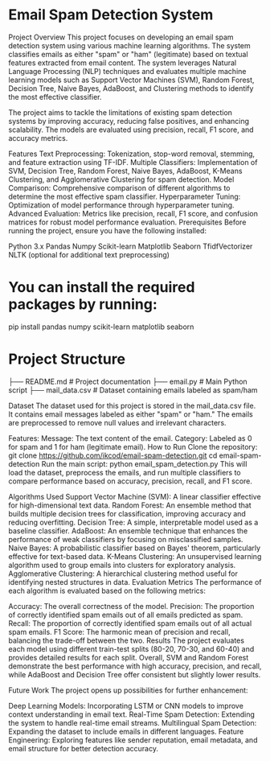 # Email Spam Detection System
Project Overview
This project focuses on developing an email spam detection system using various machine learning algorithms. The system classifies emails as either "spam" or "ham" (legitimate) based on textual features extracted from email content. The system leverages Natural Language Processing (NLP) techniques and evaluates multiple machine learning models such as Support Vector Machines (SVM), Random Forest, Decision Tree, Naive Bayes, AdaBoost, and Clustering methods to identify the most effective classifier.

The project aims to tackle the limitations of existing spam detection systems by improving accuracy, reducing false positives, and enhancing scalability. The models are evaluated using precision, recall, F1 score, and accuracy metrics.

Features
Text Preprocessing: Tokenization, stop-word removal, stemming, and feature extraction using TF-IDF.
Multiple Classifiers: Implementation of SVM, Decision Tree, Random Forest, Naive Bayes, AdaBoost, K-Means Clustering, and Agglomerative Clustering for spam detection.
Model Comparison: Comprehensive comparison of different algorithms to determine the most effective spam classifier.
Hyperparameter Tuning: Optimization of model performance through hyperparameter tuning.
Advanced Evaluation: Metrics like precision, recall, F1 score, and confusion matrices for robust model performance evaluation.
Prerequisites
Before running the project, ensure you have the following installed:

Python 3.x
Pandas
Numpy
Scikit-learn
Matplotlib
Seaborn
TfidfVectorizer
NLTK (optional for additional text preprocessing)
# You can install the required packages by running:
pip install pandas numpy scikit-learn matplotlib seaborn
# Project Structure

├── README.md              # Project documentation
├── email.py               # Main Python script
├── mail_data.csv          # Dataset containing emails labeled as spam/ham

Dataset
The dataset used for this project is stored in the mail_data.csv file. It contains email messages labeled as either "spam" or "ham." The emails are preprocessed to remove null values and irrelevant characters.

Features:
Message: The text content of the email.
Category: Labeled as 0 for spam and 1 for ham (legitimate email).
How to Run
Clone the repository:
git clone https://github.com/ikcod/email-spam-detection.git
cd email-spam-detection
Run the main script:
python email_spam_detection.py
This will load the dataset, preprocess the emails, and run multiple classifiers to compare performance based on accuracy, precision, recall, and F1 score.

Algorithms Used
Support Vector Machine (SVM): A linear classifier effective for high-dimensional text data.
Random Forest: An ensemble method that builds multiple decision trees for classification, improving accuracy and reducing overfitting.
Decision Tree: A simple, interpretable model used as a baseline classifier.
AdaBoost: An ensemble technique that enhances the performance of weak classifiers by focusing on misclassified samples.
Naive Bayes: A probabilistic classifier based on Bayes' theorem, particularly effective for text-based data.
K-Means Clustering: An unsupervised learning algorithm used to group emails into clusters for exploratory analysis.
Agglomerative Clustering: A hierarchical clustering method useful for identifying nested structures in data.
Evaluation Metrics
The performance of each algorithm is evaluated based on the following metrics:

Accuracy: The overall correctness of the model.
Precision: The proportion of correctly identified spam emails out of all emails predicted as spam.
Recall: The proportion of correctly identified spam emails out of all actual spam emails.
F1 Score: The harmonic mean of precision and recall, balancing the trade-off between the two.
Results
The project evaluates each model using different train-test splits (80-20, 70-30, and 60-40) and provides detailed results for each split. Overall, SVM and Random Forest demonstrate the best performance with high accuracy, precision, and recall, while AdaBoost and Decision Tree offer consistent but slightly lower results.

Future Work
The project opens up possibilities for further enhancement:

Deep Learning Models: Incorporating LSTM or CNN models to improve context understanding in email text.
Real-Time Spam Detection: Extending the system to handle real-time email streams.
Multilingual Spam Detection: Expanding the dataset to include emails in different languages.
Feature Engineering: Exploring features like sender reputation, email metadata, and email structure for better detection accuracy.
